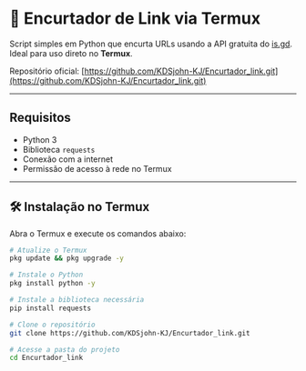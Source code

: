 # 🔗 Encurtador de Link via Termux

Script simples em Python que encurta URLs usando a API gratuita do [is.gd](https://is.gd/). Ideal para uso direto no **Termux**.

Repositório oficial: [https://github.com/KDSjohn-KJ/Encurtador_link.git](https://github.com/KDSjohn-KJ/Encurtador_link.git)

---

## Requisitos

- Python 3
- Biblioteca `requests`
- Conexão com a internet
- Permissão de acesso à rede no Termux

---

## 🛠️ Instalação no Termux

Abra o Termux e execute os comandos abaixo:

```bash
# Atualize o Termux
pkg update && pkg upgrade -y

# Instale o Python
pkg install python -y

# Instale a biblioteca necessária
pip install requests

# Clone o repositório
git clone https://github.com/KDSjohn-KJ/Encurtador_link.git

# Acesse a pasta do projeto
cd Encurtador_link

